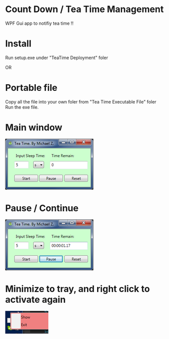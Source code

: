 Count Down / Tea Time Management
================

WPF Gui app to notifiy tea time !!

Install
===========
Run setup.exe under "TeaTime Deployment" foler

OR

Portable file
==========
Copy all the file into your own foler from "Tea Time Executable File" foler
Run the exe file.

Main window
=============
![snapshot](https://github.com/ilovejs/WPFTimeCountDown/blob/master/WPFCountDown/s1.png)

Pause / Continue
=============
![snapshot](https://github.com/ilovejs/WPFTimeCountDown/blob/master/WPFCountDown/s2.png)

Minimize to tray, and right click to activate again
=============
![snapshot](https://github.com/ilovejs/WPFTimeCountDown/blob/master/WPFCountDown/s3.png)
